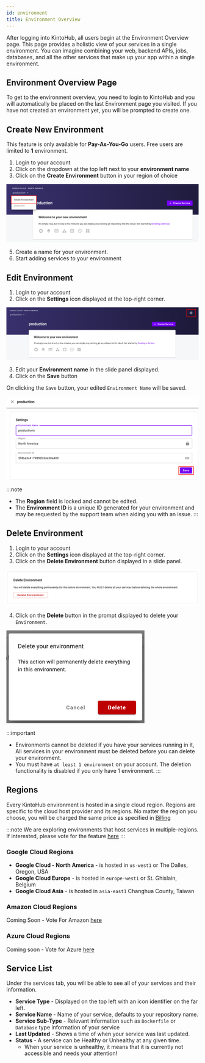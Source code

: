 ```yaml
---
id: environment
title: Environment Overview
---
```


After logging into KintoHub, all users begin at the Environment Overview page.
This page provides a holistic view of your services in a single environment.
You can imagine combining your web, backend APIs, jobs, databases, and all the other services that make up your app within a single environment.

## Environment Overview Page

To get to the environment overview, you need to login to KintoHub and you will automatically be placed on the last Environment page you visited.
If you have not created an environment yet, you will be prompted to create one.

## Create New Environment

This feature is only available for **Pay-As-You-Go** users. Free users are limited to **1** environment.

1. Login to your account
2. Click on the dropdown at the top left next to your **environment name**
3. Click on the  **Create Environment** button in your region of choice

![Environment](/img/anatomy/create-environment.png)

5. Create a name for your environment.
6. Start adding services to your environment

## Edit Environment

1. Login to your account
2. Click on the **Settings** icon displayed at the top-right corner.

![Edit Environment](/img/anatomy/edit-environment.png)

3. Edit your **Environment name** in the slide panel displayed.
4. Click on the **Save** button

On clicking the `Save` button, your edited `Environment Name` will be saved.

![Save Environment](/img/anatomy/edit-save.png)

:::note
* The **Region** field is locked and cannot be edited. 
* The **Environment ID** is a unique ID generated for your environment and may be requested by the support team when aiding you with an issue.
:::

## Delete Environment

1. Login to your account
2. Click on the **Settings** icon displayed at the top-right corner.
3. Click on the **Delete Environment** button displayed in a slide panel.

![Delete environment](/img/anatomy/delete-env.png)

4. Click on the **Delete** button in the prompt displayed to delete your `Environment`.

![Confirm Delete](/img/anatomy/confirm-del-env.png)

:::important
* Environments cannot be deleted if you have your services running in it, All services in your environment must be deleted before you can delete your environment.
* You must have `at least 1 environment` on your account. The deletion functionality is disabled if you only have 1 environment.
:::


## Regions

Every KintoHub environment is hosted in a single cloud region. 
Regions are specific to the cloud host provider and its regions.
No matter the region you choose, you will be charged the same price as specified in [Billing](anatomy-billing.md)

:::note
We are exploring environments that host services in multiple-regions. If interested, please vote for the feature [here](https://feedback.kintohub.com/feature-requests/p/multi-region-environments)
:::

### Google Cloud Regions

* **Google Cloud - North America** - is hosted in `us-west1` or The Dalles, Oregon, USA
* **Google Cloud Europe** - is hosted in  `europe-west1` or St. Ghislain, Belgium
* **Google Cloud Asia** - is hosted in `asia-east1` Changhua County, Taiwan

### Amazon Cloud Regions

Coming Soon - Vote For Amazon [here](https://feedback.kintohub.com/feature-requests/p/amazon-cloud-regions)

### Azure Cloud Regions

Coming soon - Vote for Azure [here](https://feedback.kintohub.com/feature-requests/p/azure-cloud-regions)

## Service List

Under the services tab, you will be able to see all of your services and their information.

* **Service Type** - Displayed on the top left with an icon identifier on the far left.
* **Service Name** - Name of your service, defaults to your repository name.
* **Service Sub-Type** - Relevant information such as `Dockerfile` or `Database` type information of your service
* **Last Updated** - Shows a time of when your service was last updated.
* **Status** - A service can be Healthy or Unhealthy at any given time.
    * When your service is unhealthy, it means that it is currently not accessible and needs your attention!

